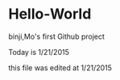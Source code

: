 # Hello-World
binji,Mo's first Github project

Today is 1/21/2015

this file was edited at 1/21/2015
